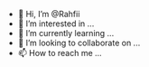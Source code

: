 - 👋 Hi, I’m @Rahfii
- 👀 I’m interested in ...
- 🌱 I’m currently learning ...
- 💞️ I’m looking to collaborate on ...
- 📫 How to reach me ...

<!---
Rahfii/Rahfii is a ✨ special ✨ repository because its `README.md` (this file) appears on your GitHub profile.
You can click the Preview link to take a look at your changes.
--->
